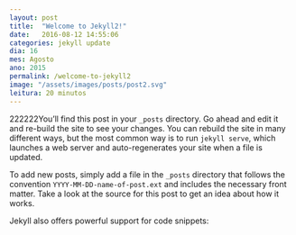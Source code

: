 ```yaml
---
layout: post
title:  "Welcome to Jekyll2!"
date:   2016-08-12 14:55:06
categories: jekyll update
dia: 16
mes: Agosto
ano: 2015
permalink: /welcome-to-jekyll2
image: "/assets/images/posts/post2.svg"
leitura: 20 minutos
---
```

222222You’ll find this post in your `_posts` directory. Go ahead and edit it and re-build the site to see your changes. You can rebuild the site in many different ways, but the most common way is to run `jekyll serve`, which launches a web server and auto-regenerates your site when a file is updated.

To add new posts, simply add a file in the `_posts` directory that follows the convention `YYYY-MM-DD-name-of-post.ext` and includes the necessary front matter. Take a look at the source for this post to get an idea about how it works.

Jekyll also offers powerful support for code snippets:

